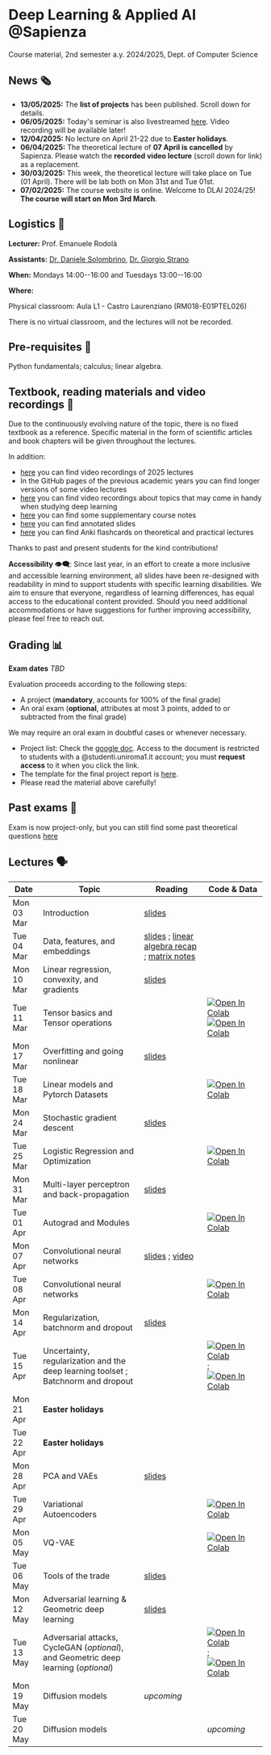 # Deep Learning & Applied AI @Sapienza

Course material, 2nd semester a.y. 2024/2025, Dept. of Computer Science

## News 🗞️
- **13/05/2025:** The **list of projects** has been published. Scroll down for details.
- **06/05/2025:** Today's seminar is also livestreamed [here](https://meet.google.com/baq-jrkm-vpk). Video recording will be available later!
- **12/04/2025:** No lecture on April 21-22 due to **Easter holidays**.
- **06/04/2025:** The theoretical lecture of **07 April is cancelled** by Sapienza. Please watch the **recorded video lecture** (scroll down for link) as a replacement.
- **30/03/2025:** This week, the theoretical lecture will take place on Tue (01 April). There will be lab both on Mon 31st and Tue 01st.
- **07/02/2025:** The course website is online. Welcome to DLAI 2024/25! **The course will start on Mon 3rd March**.

## Logistics 🧭

**Lecturer:** Prof. Emanuele Rodolà

**Assistants:** [Dr. Daniele Solombrino](https://github.com/dansolombrino/), [Dr. Giorgio Strano](https://github.com/giorgioskij/)

**When:** Mondays 14:00--16:00 and Tuesdays 13:00--16:00

**Where:**

Physical classroom: Aula L1 - Castro Laurenziano (RM018-E01PTEL026)

There is no virtual classroom, and the lectures will not be recorded.

## Pre-requisites 🔑

Python fundamentals; calculus; linear algebra.

## Textbook, reading materials and video recordings 📖

Due to the continuously evolving nature of the topic, there is no fixed textbook as a reference. Specific material in the form of scientific articles and book chapters will be given throughout the lectures.

In addition:

- [here](https://drive.google.com/drive/folders/1NKU5nSAU-klicJEPxIiADDvuYbZF1Vpd) you can find video recordings of 2025 lectures
- In the GitHub pages of the previous academic years you can find longer versions of some video lectures
- [here](https://github.com/erodola/numMeth-s2-2022) you can find video recordings about topics that may come in handy when studying deep learning
- [here](https://github.com/erodola/DLAI-s2-2022/raw/main/resources/Course_notes_Crisostomi.pdf) you can find some supplementary course notes
- [here](https://github.com/FFMasterSlave/DLAI-alternative-notes/tree/main) you can find annotated slides
- [here](https://github.com/dansolombrino/DLAI-2022-23) you can find Anki flashcards on theoretical and practical lectures

Thanks to past and present students for the kind contributions!

**Accessibility 👁️‍🗨️**: Since last year, in an effort to create a more inclusive and accessible learning environment, all slides have been re-designed with readability in mind to support students with specific learning disabilities. We aim to ensure that everyone, regardless of learning differences, has equal access to the educational content provided. Should you need additional accommodations or have suggestions for further improving accessibility, please feel free to reach out.

## Grading 📊

**Exam dates**
*TBD*

Evaluation proceeds according to the following steps:

- A project (**mandatory**, accounts for 100% of the final grade)
- An oral exam (**optional**, attributes at most 3 points, added to or subtracted from the final grade)

We may require an oral exam in doubtful cases or whenever necessary.

- Project list: Check the [google doc](https://docs.google.com/document/d/1p88d-M_QkYLfvvZfWKfyIEl2LB5Q1BnHj8aqSB2PdWA/edit?usp=sharing). Access to the document is restricted to students with a @studenti.uniroma1.it account; you must **request access** to it when you click the link.
- The template for the final project report is [here](https://github.com/erodola/DLAI-s2-2025/raw/main/template.zip).
- Please read the material above carefully!

## Past exams 📑 

Exam is now project-only, but you can still find some past theoretical questions [here](https://drive.google.com/drive/folders/1hwafIolYEOEjJYRnyKg2kodFqgKDZklZ)

## Lectures 🗣️

**Date** | **Topic** | **Reading** | **Code & Data**
------------ | ------------- | ------------ | ------------
Mon 03 Mar | Introduction | [slides](https://github.com/erodola/DLAI-s2-2025/raw/main/01_intro/01-intro.pdf) |
Tue 04 Mar | Data, features, and embeddings | [slides](https://github.com/erodola/DLAI-s2-2025/raw/main/02_data/02-data.pdf) ; [linear algebra recap](https://github.com/erodola/DLAI-s2-2025/raw/main/03_linalg/03-linalg.pdf) ; [matrix notes](https://github.com/erodola/DLAI-s2-2025/raw/main/03_linalg/03b-matrix.pdf) |
Mon 10 Mar | Linear regression, convexity, and gradients | [slides](https://github.com/erodola/DLAI-s2-2025/raw/main/04_linear/04-linear.pdf) |
Tue 11 Mar | Tensor basics and Tensor operations | | [![Open In Colab](https://colab.research.google.com/assets/colab-badge.svg)](https://colab.research.google.com/github/erodola/DLAI-s2-2025/blob/main/labs/01_Tensor_basics.ipynb) [![Open In Colab](https://colab.research.google.com/assets/colab-badge.svg)](https://colab.research.google.com/github/erodola/DLAI-s2-2025/blob/main/labs/02_Tensor_operations.ipynb)
Mon 17 Mar | Overfitting and going nonlinear | [slides](https://github.com/erodola/DLAI-s2-2025/raw/main/05_nonlinear/05-nonlinear.pdf) |
Tue 18 Mar | Linear models and Pytorch Datasets | | [![Open In Colab](https://colab.research.google.com/assets/colab-badge.svg)](https://colab.research.google.com/github/erodola/DLAI-s2-2025/blob/main/labs/03_Linear_models_and_Pytorch_Datasets.ipynb)
Mon 24 Mar | Stochastic gradient descent | [slides](https://github.com/erodola/DLAI-s2-2025/raw/main/06_sgd/06-sgd.pdf) |
Tue 25 Mar | Logistic Regression and Optimization | | [![Open In Colab](https://colab.research.google.com/assets/colab-badge.svg)](https://colab.research.google.com/github/erodola/DLAI-s2-2025/blob/main/labs/04_Logistic_Regression_and_Optimization.ipynb)
Mon 31 Mar | Multi-layer perceptron and back-propagation | [slides](https://github.com/erodola/DLAI-s2-2025/raw/main/07_mlp/07-mlp.pdf) |
Tue 01 Apr | Autograd and Modules | | [![Open In Colab](https://colab.research.google.com/assets/colab-badge.svg)](https://colab.research.google.com/github/erodola/DLAI-s2-2025/blob/main/labs/05_Autograd_and_Modules.ipynb)
Mon 07 Apr | Convolutional neural networks | [slides](https://github.com/erodola/DLAI-s2-2025/raw/main/08_cnn/08-cnn.pdf) ; [video](https://youtu.be/d7YMP-PnD7Y) |
Tue 08 Apr | Convolutional neural networks | | [![Open In Colab](https://colab.research.google.com/assets/colab-badge.svg)](https://colab.research.google.com/github/erodola/DLAI-s2-2025/blob/main/labs/06_Convolutional_Neural_Networks.ipynb)
Mon 14 Apr | Regularization, batchnorm and dropout | [slides](https://github.com/erodola/DLAI-s2-2025/raw/main/09_regular/09-regular.pdf) |
Tue 15 Apr | Uncertainty, regularization and the deep learning toolset ; Batchnorm and dropout | | [![Open In Colab](https://colab.research.google.com/assets/colab-badge.svg)](https://colab.research.google.com/github/erodola/DLAI-s2-2025/blob/main/labs/07_Uncertainty_regularization_and_the_DL_toolset.ipynb) ; [![Open In Colab](https://colab.research.google.com/assets/colab-badge.svg)](https://colab.research.google.com/github/erodola/DLAI-s2-2025/blob/main/labs/07b_Batchnorm_and_dropout.ipynb)
Mon 21 Apr | **Easter holidays** |  |  
Tue 22 Apr | **Easter holidays** |  |  
Mon 28 Apr | PCA and VAEs | [slides](https://github.com/erodola/DLAI-s2-2025/raw/main/10_pcavae/10-pcavae.pdf) |
Tue 29 Apr | Variational Autoencoders | | [![Open In Colab](https://colab.research.google.com/assets/colab-badge.svg)](https://colab.research.google.com/github/erodola/DLAI-s2-2025/blob/main/labs/08_Variational_Autoencoders_(VAEs).ipynb) 
Mon 05 May | VQ-VAE | | [![Open In Colab](https://colab.research.google.com/assets/colab-badge.svg)](https://colab.research.google.com/github/erodola/DLAI-s2-2025/blob/main/labs/08b_VQ-VAEs.ipynb) |
Tue 06 May | Tools of the trade | [slides](https://github.com/erodola/DLAI-s2-2025/blob/main/99_toolset/DL-tools-of-the-trade.pdf) | | 
Mon 12 May | Adversarial learning & Geometric deep learning | [slides](https://github.com/erodola/DLAI-s2-2025/raw/main/11_adversarial/11-advgdl.pdf) |
Tue 13 May | Adversarial attacks, CycleGAN (*optional*), and Geometric deep learning (*optional*) | | [![Open In Colab](https://colab.research.google.com/assets/colab-badge.svg)](https://colab.research.google.com/github/erodola/DLAI-s2-2025/blob/main/labs/09_CycleGAN_and_Adversarial_Attacks.ipynb) ; [![Open In Colab](https://colab.research.google.com/assets/colab-badge.svg)](https://colab.research.google.com/github/erodola/DLAI-s2-2025/blob/main/labs/10_Geometric_deep_learning.ipynb)
Mon 19 May | Diffusion models | *upcoming* |
Tue 20 May | Diffusion models | | *upcoming* 
